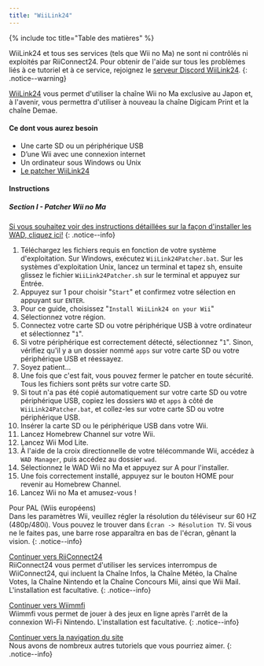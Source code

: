 ```yaml
---
title: "WiiLink24"
---
```


{% include toc title="Table des matières" %}

WiiLink24 et tous ses services (tels que Wii no Ma) ne sont ni contrôlés ni exploités par RiiConnect24. Pour obtenir de l'aide sur tous les problèmes liés à ce tutoriel et à ce service, rejoignez le [serveur Discord WiiLink24](https://discord.gg/n4ta3w6).
{: .notice--warning}

[WiiLink24](https://wiilink24.com/) vous permet d'utiliser la chaîne Wii no Ma exclusive au Japon et, à l'avenir, vous permettra d'utiliser à nouveau la chaîne Digicam Print et la chaîne Demae.

#### Ce dont vous aurez besoin

* Une carte SD ou un périphérique USB
* D’une Wii avec une connexion internet
* Un ordinateur sous Windows ou Unix
* [Le patcher WiiLink24](https://github.com/WiiLink24/WiiLink24-Patcher/releases)

#### Instructions

##### Section I - Patcher Wii no Ma

[Si vous souhaitez voir des instructions détaillées sur la façon d'installer les WAD, cliquez ici!](wiimodlite)
{: .notice--info}

1. Téléchargez les fichiers requis en fonction de votre système d'exploitation. Sur Windows, exécutez `WiiLink24Patcher.bat`. Sur les systèmes d'exploitation Unix, lancez un terminal et tapez sh, ensuite glissez le fichier `WiiLink24Patcher.sh` sur le terminal et appuyez sur Entrée.
2. Appuyez sur 1 pour choisir "`Start`" et confirmez votre sélection en appuyant sur `ENTER`.
3. Pour ce guide, choisissez "`Install WiiLink24 on your Wii`"
4. Sélectionnez votre région.
5. Connectez votre carte SD ou votre périphérique USB à votre ordinateur et sélectionnez "`1`".
6. Si votre périphérique est correctement détecté, sélectionnez "`1`". Sinon, vérifiez qu'il y a un dossier nommé `apps` sur votre carte SD ou votre périphérique USB et réessayez.
7. Soyez patient...
8. Une fois que c'est fait, vous pouvez fermer le patcher en toute sécurité. Tous les fichiers sont prêts sur votre carte SD.
9. Si tout n'a pas été copié automatiquement sur votre carte SD ou votre périphérique USB, copiez les dossiers `WAD` et `apps` à côté de `WiiLink24Patcher.bat`, et collez-les sur votre carte SD ou votre périphérique USB.
10. Insérer la carte SD ou le périphérique USB dans votre Wii.
11. Lancez Homebrew Channel sur votre Wii.
12. Lancez Wii Mod Lite.
13. À l'aide de la croix directionnelle de votre télécommande Wii, accédez à `WAD Manager`, puis accédez au dossier `wad`.
14. Sélectionnez le WAD Wii no Ma et appuyez sur A pour l'installer.
15. Une fois correctement installé, appuyez sur le bouton HOME pour revenir au Homebrew Channel.
16. Lancez Wii no Ma et amusez-vous !

Pour PAL (Wiis européens)<br> Dans les paramètres Wii, veuillez régler la résolution du téléviseur sur 60 HZ (480p/480i). Vous pouvez le trouver dans `Écran -> Résolution TV`. Si vous ne le faites pas, une barre rose apparaîtra en bas de l'écran, gênant la vision.
{: .notice--info}

[ Continuer vers RiiConnect24 ](riiconnect24) <br> RiiConnect24 vous permet d'utiliser les services interrompus de WiiConnect24, qui incluent la Chaîne Infos, la Chaîne Météo, la Chaîne Votes, la Chaîne Nintendo et la Chaîne Concours Mii, ainsi que Wii Mail. L'installation est facultative.
{: .notice--info}

[Continuer vers Wiimmfi](wiimmfi)<br> Wiimmfi vous permet de jouer à des jeux en ligne après l'arrêt de la connexion Wi-Fi Nintendo. L'installation est facultative.
{: .notice--info}

[Continuer vers la navigation du site](site-navigation)<br> Nous avons de nombreux autres tutoriels que vous pourriez aimer.
{: .notice--info}
